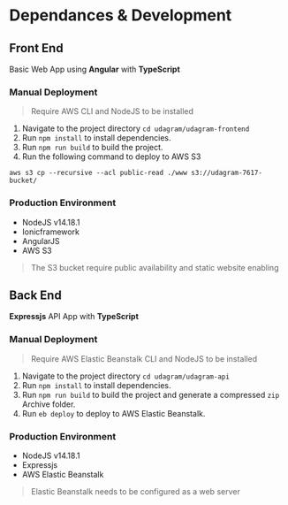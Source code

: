 # Dependances & Development

## Front End
Basic Web App using **Angular** with **TypeScript**

### Manual Deployment
> Require AWS CLI and NodeJS to be installed
1. Navigate to the project directory `cd udagram/udagram-frontend`
2. Run `npm install` to install dependencies.
3. Run `npm run build` to build the project.
4. Run the following command to deploy to AWS S3
```
aws s3 cp --recursive --acl public-read ./www s3://udagram-7617-bucket/
```

### Production Environment
* NodeJS v14.18.1
* Ionicframework
* AngularJS
* AWS S3
> The S3 bucket require public availability and static website enabling


## Back End
**Expressjs** API App with **TypeScript**

### Manual Deployment
> Require AWS Elastic  Beanstalk CLI and NodeJS to be installed
1. Navigate to the project directory `cd udagram/udagram-api`
2. Run `npm install` to install dependencies.
3. Run `npm run build` to build the project and generate a compressed `zip` Archive folder.
4. Run `eb deploy` to deploy to AWS Elastic Beanstalk.

### Production Environment
* NodeJS v14.18.1
* Expressjs
* AWS Elastic Beanstalk
> Elastic Beanstalk needs to be configured as a web server